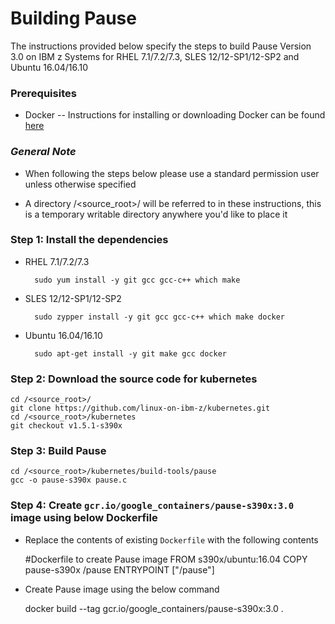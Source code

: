 # Building Pause

The instructions provided below specify the steps to build Pause Version 3.0 on IBM z Systems for RHEL 7.1/7.2/7.3, SLES 12/12-SP1/12-SP2 and Ubuntu 16.04/16.10


### Prerequisites
  * Docker 
  -- Instructions for installing or downloading Docker can be found [here](https://www.ibm.com/developerworks/linux/linux390/docker.html)

### _**General Note**_

* When following the steps below please use a standard permission user unless otherwise specified

* A directory /\<source_root\>/ will be referred to in these instructions, this is a temporary writable directory anywhere you'd like to place it

### Step 1: Install the dependencies
   
* RHEL 7.1/7.2/7.3

        sudo yum install -y git gcc gcc-c++ which make

* SLES 12/12-SP1/12-SP2

        sudo zypper install -y git gcc gcc-c++ which make docker

* Ubuntu 16.04/16.10

        sudo apt-get install -y git make gcc docker

### Step 2: Download the source code for kubernetes  

    cd /<source_root>/
    git clone https://github.com/linux-on-ibm-z/kubernetes.git
    cd /<source_root>/kubernetes
    git checkout v1.5.1-s390x

### Step 3: Build Pause 

    cd /<source_root>/kubernetes/build-tools/pause 
    gcc -o pause-s390x pause.c

### Step 4: Create `gcr.io/google_containers/pause-s390x:3.0` image using below Dockerfile

   * Replace the contents of existing `Dockerfile` with the following contents 

        #Dockerfile to create Pause image
        FROM s390x/ubuntu:16.04
        COPY pause-s390x /pause
        ENTRYPOINT ["/pause"]

   * Create Pause image using the below command

        docker build --tag gcr.io/google_containers/pause-s390x:3.0 . 

